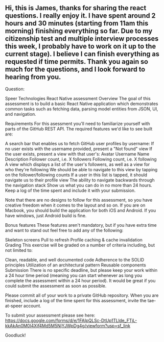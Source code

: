 Hi, this is James, thanks for sharing the react questions. I really enjoy it. 
I have spent around 2 hours and 30 minutes (starting from 11am this morning) finishing everything so far. 
Due to my citizenship test and multiple interview processes this week, I probably have to work on it up to the current stage). I believe I can finish everything as requested if time permits.
Thank you again so much for the questions, and I look forward to hearing from you. 
-------------------------------------------------
Question: 

Speer Technologies React Native assessment
Overview
The goal of this assessment is to build a basic React Native application which demonstrates common tasks such as fetching data, parsing model entities from JSON, UI, and navigation.

Requirements
For this asessment you'll need to familiarize yourself with parts of the GitHub REST API. The required features we'd like to see built are:

A search bar that enables us to fetch GitHub user profiles by username:
If no user exists with the username provided, present a "Not found" view
If the user exists, present a view with that user's:
Avatar
Username
Name
Description
Follower count, i.e. X followers
Following count, i.e. X following
A view which displays a list of the user's followers, as well as a view for who they're following
We should be able to navigate to this view by tapping on the follower/following counts
If a user in this list is tapped, it should navigate us to their profile view
The ability to navigate backwards through the navigation stack
Show us what you can do in no more than 24 hours. Keep a log of the time spent and include it with your submission.

Note that there are no designs to follow for this assessment, so you have creative freedom when it comes to the layout and so on. If you are on Macbook, you should build the application for both iOS and Android. If you have windows, just Android build is fine.

Bonus features
These features aren't mandatory, but if you have extra time and want to stand out feel free to add any of the following:

Skeleton screens
Pull to refresh
Profile caching & cache invalidation
Grading
This exercise will be graded on a number of criteria including, but not limited to:

Clean, readable, and well documented code
Adherence to the SOLID principles
Utilization of an architectural pattern
Reusable components
Submission
There is no specific deadline, but please keep your work within a 24 hour time period (meaning you can start whenever as long you complete the assessment within a 24 hour period). It would be great if you could submit the assessment as soon as possible.

Please commit all of your work to a private GitHub repository. When you are finished, include a log of the time spent for this assessment, invite the tae-at-speer account.

To submit your assessment please see here: https://docs.google.com/forms/d/e/1FAIpQLSc-DtUp1TLlde_FTjL-kkAkAn0M0I4Xjf4Md5M5NjYJWpDg4g/viewform?usp=sf_link

Goodluck!
